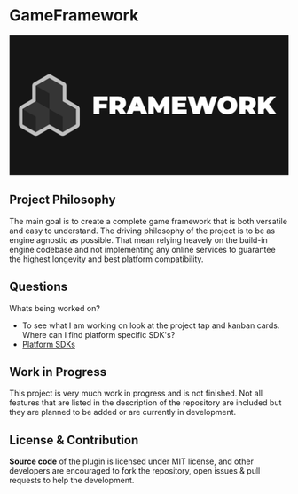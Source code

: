 # GameFramework
![GameFramework Logo](/Resources/ProjectDesign/Export/GameFramework_SocialPreview.png)
## Project Philosophy 
The main goal is to create a complete game framework that is both versatile and easy to understand. The driving philosophy of the project is to be as engine agnostic as possible. That mean relying heavely on the build-in engine codebase and not implementing any online services to guarantee the highest longevity and best platform compatibility.
## Questions
Whats being worked on?
- To see what I am working on look at the project tap and kanban cards.
Where can I find platform specific SDK's?
- [Platform SDKs](/Resources/Documentation/PlatformInfo.md)
## Work in Progress
This project is very much work in progress and is not finished. Not all features that are listed in the description of the repository are included but they are planned to be added or are currently in development.
## License & Contribution
**Source code** of the plugin is licensed under MIT license, and other developers are encouraged to fork the repository, open issues & pull requests to help the development.